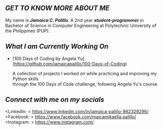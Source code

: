 ## _**GET TO KNOW MORE ABOUT ME**_


My name is _**Jamaica C. Palillo**_. A 2nd year _**student-programmer**_ in Bachelor of Science in Computer Engineering at Polytechnic University of the Philippines (PUP).

## _**What I am Currently Working On**_
- [100 Days of Coding by Angela Yu]  
(https://github.com/jamaicapalillo/100-Days-of-Coding)

  
    A collection of projects I worked on while practicing and improving my Python skills  
through the 100 Days of Code challenge, following Angela Yu's course.
  
## _**Connect with me on my socials**_
<LinkedIn: >  https://www.linkedin.com/in/jamaica-palillo-962329296/  
<Facebook: > https://www.facebook.com/maicamikaella.palillo/  
<Instagram: > https://www.instagram.com/  

